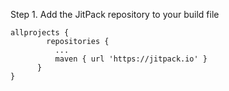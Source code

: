 Step 1. Add the JitPack repository to your build file

    allprojects {
		    repositories {
			  ...
			  maven { url 'https://jitpack.io' }
		  }
	}

